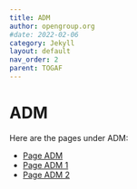 ```yaml
---
title: ADM
author: opengroup.org
#date: 2022-02-06
category: Jekyll
layout: default
nav_order: 2
parent: TOGAF
---
```


# ADM

Here are the pages under ADM:

<ul>
  <li><a href="{{ site.baseurl }}/togaf/adm/pageadm.md">Page ADM</a></li>
  <li><a href="{{ site.baseurl }}/togaf/adm/pageadm1.md">Page ADM 1</a></li>
  <li><a href="{{ site.baseurl }}/togaf/adm/pageadm2.md">Page ADM 2</a></li>
</ul>
